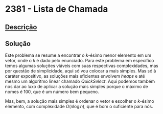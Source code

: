# 2381 - Lista de Chamada

## [Descrição](https://www.beecrowd.com.br/judge/pt/problems/view/2381)

## Solução

Este problema se resume a encontrar o $k$-ésimo menor elemento em um vetor, onde o $k$ é dado pelo enunciado. Para este problema em específico temos algumas soluções viáveis com suas respectivas complexidades, mas por questão de simplicidade, aqui só vou colocar a mais simples. Mas só à caráter expositivo, as soluções mais eficientes envolvem _heaps_ e até mesmo um algoritmo linear chamado _QuickSelect_. Aqui podemos também nos dar ao luxo de aplicar a solução mais simples porque o máximo de nomes é $100$, que é um número bem pequeno.

Mas, bem, a solução mais simples é ordenar o vetor e escolher o $k$-ésimo elemento, com complexidade $O(n \log{n})$, que é bom o suficiente para nós.